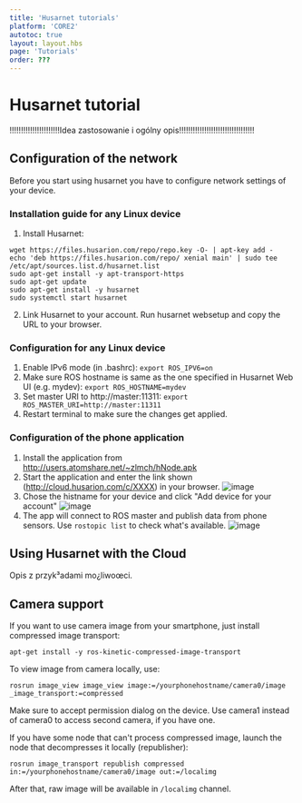 ```yaml
---
title: 'Husarnet tutorials'
platform: 'CORE2'
autotoc: true
layout: layout.hbs
page: 'Tutorials'
order: ???
---
```


# Husarnet tutorial #

!!!!!!!!!!!!!!!!!!!!!!Idea zastosowanie i ogólny opis!!!!!!!!!!!!!!!!!!!!!!!!!!!!!!!!!

## Configuration of the network ##

Before you start using husarnet you have to configure network settings of your device. 

### Installation guide for any Linux device ###

1. Install Husarnet: 
```
wget https://files.husarion.com/repo/repo.key -O- | apt-key add - 
echo 'deb https://files.husarion.com/repo/ xenial main' | sudo tee /etc/apt/sources.list.d/husarnet.list
sudo apt-get install -y apt-transport-https
sudo apt-get update
sudo apt-get install -y husarnet
sudo systemctl start husarnet
```
2. Link Husarnet to your account. Run husarnet websetup and copy the URL to your browser.

### Configuration for any Linux device ###

1. Enable IPv6 mode (in .bashrc): ```export ROS_IPV6=on```
2. Make sure ROS hostname is same as the one specified in Husarnet Web UI (e.g. mydev): ```export ROS_HOSTNAME=mydev```
3. Set master URI to http://master:11311: ```export ROS_MASTER_URI=http://master:11311```
4. Restart terminal to make sure the changes get applied.

### Configuration of the phone application ###

1. Install the application from http://users.atomshare.net/~zlmch/hNode.apk
2. Start the application and enter the link shown (http://cloud.husarion.com/c/XXXX) in your browser.
![image](/assets/img/husarnet/hNode.png)
3. Chose the histname for your device and click "Add device for your account"
![image](/assets/img/husarnet/platform.png)
4. The app will connect to ROS master and publish data from phone sensors. Use `rostopic list` to check what's available.
![image](/assets/img/husarnet/console.png)

## Using Husarnet with the Cloud ##

Opis z przyk³adami mo¿liwoœci.


## Camera support ##

If you want to use camera image from your smartphone, just install compressed image transport:

```apt-get install -y ros-kinetic-compressed-image-transport```

To view image from camera locally, use:

```rosrun image_view image_view image:=/yourphonehostname/camera0/image _image_transport:=compressed```

Make sure to accept permission dialog on the device. Use camera1 instead of camera0 to access second camera, if you have one.

If you have some node that can't process compressed image, launch the node that decompresses it locally (republisher):

``` rosrun image_transport republish compressed in:=/yourphonehostname/camera0/image out:=/localimg ```

After that, raw image will be available in `/localimg` channel.
